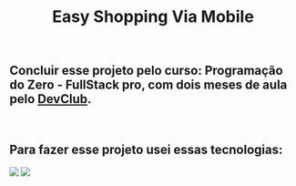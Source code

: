 <h1 align="center">Easy Shopping Via Mobile</h1>
<br>
<h2>Concluir esse projeto pelo curso: Programação do Zero - FullStack pro, com dois meses de aula pelo <a href="https://aulas.devclub.com.br/" target="_blank">DevClub</a>. </h2>
<br>
<h2>Para fazer esse projeto usei essas tecnologias:</h2>
<div>
  <img src="https://camo.githubusercontent.com/49179b69f7956cc4b5e5e7987d011103b7e3ffc20c55ca4a43c8ff214c3b6796/68747470733a2f2f736b696c6c69636f6e732e6465762f69636f6e733f693d68746d6c"> 
  <img src="https://camo.githubusercontent.com/a266b2536a9f4e1b8dc325ca89d9ce8e7f323c1e140f8b830a42f474a56e3b4c/68747470733a2f2f736b696c6c69636f6e732e6465762f69636f6e733f693d637373">
</div>
